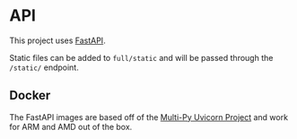 # API

This project uses [FastAPI](https://fastapi.tiangolo.com/).

Static files can be added to `full/static` and will be passed through the `/static/` endpoint.

## Docker

The FastAPI images are based off of the [Multi-Py Uvicorn Project](https://github.com/multi-py/python-uvicorn) and work for ARM and AMD out of the box.
